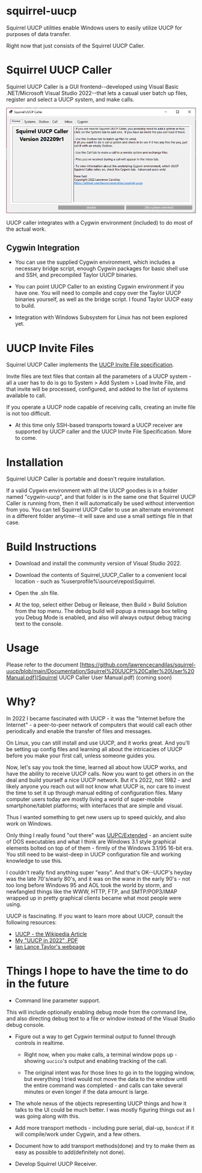 # squirrel-uucp

Squirrel UUCP utilities enable Windows users to easily utilize UUCP for purposes of data transfer.

Right now that just consists of the Squirrel UUCP Caller.
 
# Squirrel UUCP Caller

Squirrel UUCP Caller is a GUI frontend--developed using Visual Basic .NET/Microsoft Visual Studio 2022--that lets a casual user batch up files, register and select a UUCP system, and make calls.

![Squirrel UUCP Caller - Screenshot Of Main Window](https://github.com/lawrencecandilas/squirrel-uucp/blob/main/Squirrel_UUCP_Caller/App%20Screenshots/Squirrel%20UUCP%20Caller%20-%20Home%20Tab.png?raw=true)

UUCP caller integrates with a Cygwin environment (included) to do most of the actual work.  

## Cygwin Integration

- You can use the supplied Cygwin environment, which includes a necessary bridge script, enough Cygwin packages for basic shell use and SSH, and precompiled Taylor UUCP binaries.

- You can point UUCP Caller to an existing Cygwin environment if you have one.  You will need to compile and copy over the Taylor UUCP binaries yourself, as well as the bridge script.  I found Taylor UUCP easy to build.

- Integration with Windows Subsystem for Linux has not been explored yet.

# UUCP Invite Files

Squirrel UUCP Caller implements the [UUCP Invite File specification](https://github.com/lawrencecandilas/craziness/tree/main/UUCP%20Invite%20File%20Specification).

Invite files are text files that contain all the parameters of a UUCP system - all a user has to do is go to System > Add System > Load Invite File, and that invite will be processed, configured, and added to the list of systems available to call.

If you operate a UUCP node capable of receiving calls, creating an invite file is not too difficult.

* At this time only SSH-based transports toward a UUCP receiver are supported by UUCP caller and the UUCP Invite File Specification.  More to come.

# Installation

Squirrel UUCP Caller is portable and doesn't require installation.

If a valid Cygwin environment with all the UUCP goodies is in a folder named "cygwin-uucp", and that folder is in the same one that Squirrel UUCP Caller is running from, then it will automatically be used without intervention from you.  You can tell Squirrel UUCP Caller to use an alternate environment in a different folder anytime--it will save and use a small settings file in that case. 

# Build Instructions

* Download and install the community version of Visual Studio 2022.

* Download the contents of Squirrel_UUCP_Caller to a convenient local location - such as %userprofile%\source\repos\Squirrel.

* Open the .sln file.

* At the top, select either Debug or Release, then Build > Build Solution from the top menu.  The debug build will popup a message box telling you Debug Mode is enabled, and also will always output debug tracing text to the console.

# Usage

Please refer to the document [https://github.com/lawrencecandilas/squirrel-uucp/blob/main/Documentation/Squirrel%20UUCP%20Caller%20User%20Manual.pdf](Squirrel UUCP Caller User Manual.pdf) (coming soon)

# Why?

In 2022 I became fascinated with UUCP - it was the "Internet before the Internet" - a peer-to-peer network of computers that would call each other periodically and enable the transfer of files and messages.

On Linux, you can still install and use UUCP, and it works great.  And you'll be setting up config files and learning all about the intricacies of UUCP before you make your first call, unless someone guides you.  

Now, let's say you took the time, learned all about how UUCP works, and have the ability to receive UUCP calls.  Now you want to get others in on the deal and build yourself a nice UUCP network.  But it's 2022, not 1982 - and likely anyone you reach out will not know what UUCP is, nor care to invest the time to set it up through manual editing of configuration files.  Many computer users today are mostly living a world of super-mobile smartphone/tablet platforms; with interfaces that are simple and visual.

Thus I wanted something to get new users up to speed quickly, and also work on Windows.  

Only thing I really found "out there" was [UUPC/Extended](https://www.uupc.net/) - an ancient suite of DOS executables and what I think are Windows 3.1 style graphical elements bolted on top of of them - firmly of the Windows 3.1/95 16-bit era.  You still need to be waist-deep in UUCP configuration file and working knowledge to use this.  

I couldn't really find anything super "easy".   And that's OK--UUCP's heyday was the late 70's/early 80's, and it was on the wane in the early 90's - not too long before Windows 95 and AOL took the world by storm, and newfangled things like the WWW, HTTP, FTP, and SMTP/POP3/IMAP wrapped up in pretty graphical clients became what most people were using.

UUCP is fascinating.  If you want to learn more about UUCP, consult the following resources:

* [UUCP - the Wikipedia Article](https://en.wikipedia.org/wiki/UUCP)
* [My "UUCP in 2022" .PDF](https://github.com/lawrencecandilas/craziness/tree/main/UUCP%20in%202022)
* [Ian Lance Taylor's webpage](https://www.airs.com/ian/software.html)

# Things I hope to have the time to do in the future

- Command line parameter support.

This will include optionally enabling debug mode from the command line, and also directing debug text to a file or window instead of the Visual Studio debug console.

- Figure out a way to get Cygwin terminal output to funnel through controls in realtime.  

	- Right now, when you make calls, a terminal window pops up - showing `uucico`'s output and enabling tracking of the call.

	- The original intent was for those lines to go in to the logging window, but everything I tried would not move the data to the window until the entire command was completed - and calls can take several minutes or even longer if the data amount is large.

- The whole nexus of the objects representing UUCP things and how it talks to the UI could be much better.  I was mostly figuring things out as I was going along with this.

- Add more transport methods - including pure serial, dial-up, `bondcat` if it will compile/work under Cygwin, and a few others.

- Document how to add transport methods(done) and try to make them as easy as possible to add(definitely not done).

- Develop Squirrel UUCP Receiver.


